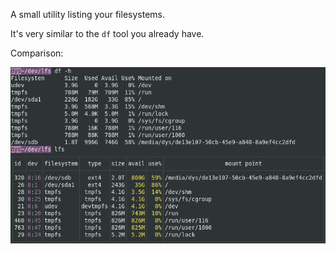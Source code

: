 

A small utility listing your filesystems.

It's very similar to the `df` tool you already have.

Comparison:

![comparison](doc/screenshot.png)
